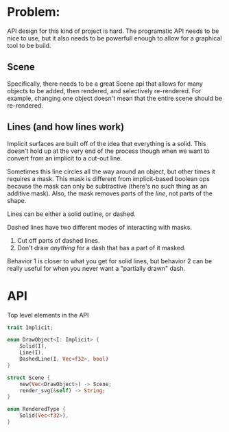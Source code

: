 # Problem:

API design for this kind of project is hard.  The programatic API needs to be
nice to use, but it also needs to be powerfull enough to allow for a
graphical tool to be build.


## Scene

Specifically, there needs to be a great Scene api that allows for many
objects to be added, then rendered, and selectively re-rendered.  For
example, changing one object doesn't mean that the entire scene should be
re-rendered.

## Lines (and how lines work)

Implicit surfaces are built off of the idea that everything is a solid.  This
doesn't hold up at the very end of the process though when we want to convert
from an implicit to a cut-out line.

Sometimes this line circles all the way around an object, but other times
it requires a mask.  This mask is different from implicit-based boolean ops
because the mask can only be subtractive (there's no such thing as an
additive mask).  Also, the mask removes parts of the *line*, not parts of
the shape.

Lines can be either a solid outline, or dashed.

Dashed lines have two different modes of interacting with masks.

1. Cut off parts of dashed lines.
2. Don't draw *anything* for a dash that has a part of it masked.

Behavior 1 is closer to what you get for solid lines, but behavior 2 can
be really useful for when you never want a "partially drawn" dash.

# API

Top level elements in the API

```rust
trait Implicit;

enum DrawObject<I: Implicit> {
    Solid(I),
    Line(I),
    DashedLine(I, Vec<f32>, bool)
}

struct Scene {
    new(Vec<DrawObject>) -> Scene;
    render_svg(&self) -> String;
}

enum RenderedType {
    Solid(Vec<f32>),
}
```
